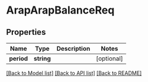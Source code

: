 # ArapArapBalanceReq

## Properties
Name | Type | Description | Notes
------------ | ------------- | ------------- | -------------
**period** | **string** |  | [optional] 

[[Back to Model list]](../README.md#documentation-for-models) [[Back to API list]](../README.md#documentation-for-api-endpoints) [[Back to README]](../README.md)


